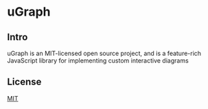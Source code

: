 # uGraph

## Intro
uGraph is an MIT-licensed open source project, and is a feature-rich JavaScript library for implementing custom interactive diagrams

## License
[MIT](https://opensource.org/licenses/MIT)